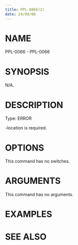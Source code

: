 ```yaml
---
title: PPL-0066(2)
date: 24/09/08
---
```


# NAME

PPL-0066 - PPL-0066

# SYNOPSIS

N/A.

# DESCRIPTION

Type: ERROR

-location is required.

# OPTIONS

This command has no switches.

# ARGUMENTS

This command has no arguments.

# EXAMPLES

# SEE ALSO
